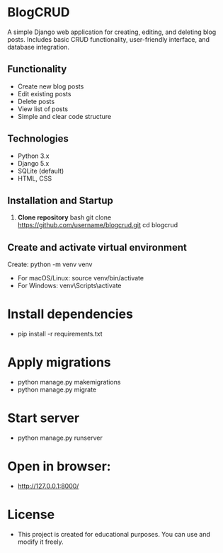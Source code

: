 # BlogCRUD
A simple Django web application for creating, editing, and deleting blog posts.   Includes basic CRUD functionality, user-friendly interface, and database integration.

## Functionality
- Create new blog posts
- Edit existing posts
- Delete posts
- View list of posts
- Simple and clear code structure

## Technologies
- Python 3.x
- Django 5.x
- SQLite (default)
- HTML, CSS

## Installation and Startup

1. **Clone repository**
bash
git clone https://github.com/username/blogcrud.git
cd blogcrud

## Create and activate virtual environment
Create: python -m venv venv
- For macOS/Linux:
source venv/bin/activate
- For Windows:
venv\Scripts\activate

# Install dependencies
- pip install -r requirements.txt

# Apply migrations
- python manage.py makemigrations
- python manage.py migrate

# Start server
- python manage.py runserver

# Open in browser:
- http://127.0.0.1:8000/

# License
- This project is created for educational purposes. You can use and modify it freely.

